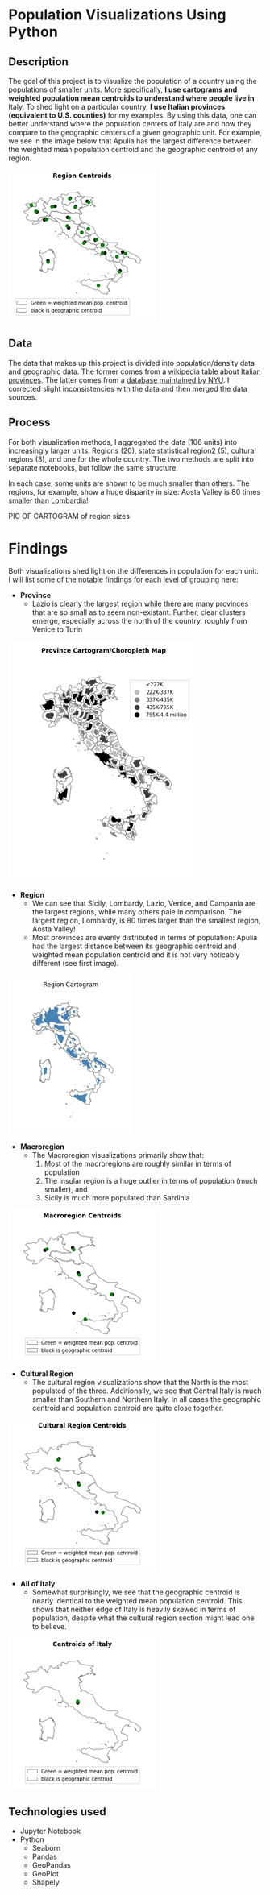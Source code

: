 # Population Visualizations Using Python

## Description
The goal of this project is to visualize the population of a country using the populations of smaller units. More specifically, **I use cartograms and weighted population mean centroids to understand where people live in** Italy. To shed light on a particular country, **I use Italian provinces (equivalent to U.S. counties)** for my examples. By using this data, one can better understand where the population centers of Italy are and how they compare to the geographic centers of a given geographic unit. For example, we see in the image below that Apulia has the largest difference between the weighted mean population centroid and the geographic centroid of any region. 

![Graphic showing the centroids of each region](./images/region_centroids.png)

## Data
The data that makes up this project is divided into population/density data and geographic data. The former comes from a [wikipedia table about Italian provinces](https://en.wikipedia.org/wiki/Provinces_of_Italy#List). The latter comes from a [database maintained by NYU](https://geo.nyu.edu/catalog/stanford-mn871sp9778). I corrected slight inconsistencies with the data and then merged the data sources. 

## Process
For both visualization methods, I aggregated the data (106 units) into increasingly larger units: Regions (20), state statistical region2 (5), cultural regions (3), and one for the whole country. The two methods are split into separate notebooks, but follow the same structure.


In each case, some units are shown to be much smaller than others. The regions, for example, show a huge disparity in size: Aosta Valley is 80 times smaller than Lombardia! 

PIC OF CARTOGRAM of region sizes

# Findings
Both visualizations shed light on the differences in population for each unit. I will list some of the notable findings for each level of grouping here:
- **Province**
    - Lazio is clearly the largest region while there are many provinces that are so small as to seem non-existant. Further, clear clusters emerge, especially across the north of the country, roughly from Venice to Turin

![Graphic showing the cartogram of the provinces](./images/province_cartogram_and_choropleth.png)

- **Region**
    - We can see that Sicily, Lombardy, Lazio, Venice, and Campania are the largest regions, while many others pale in comparison. The largest region, Lombardy, is 80 times larger than the smallest region, Aosta Valley! 
    - Most provinces are evenly distributed in terms of population: Apulia had the largest distance between its geographic centroid and weighted mean population centroid and it is not very noticably different (see first image). 

![Graphic showing the cartogram of the regions](./images/region_cartogram.png)

- **Macroregion**
    - The Macroregion visualizations primarily show that:
        1. Most of the macroregions are roughly similar in terms of population
        2. The Insular region is a huge outlier in terms of population (much smaller), and 
        3. Sicily is much more populated than Sardinia

![Graphic showing the centroids of the macroregions](./images/macroregion_centroids.png)

- **Cultural Region**
    - The cultural region visualizations show that the North is the most populated of the three. Additionally, we see that Central Italy is much smaller than Southern and Northern Italy. In all cases the geographic centroid and population centroid are quite close together. 

![Graphic showing the centroids of the cultural regions](./images/cultural_region_centroids.png)

- **All of Italy**
    - Somewhat surprisingly, we see that the geographic centroid is nearly identical to the weighted mean population centroid. This shows that neither edge of Italy is heavily skewed in terms of population, despite what the cultural region section might lead one to believe.

![Graphic showing the centroids of Italy](./images/italy_centroids.png)

## Technologies used
- Jupyter Notebook
- Python 
    - Seaborn
    - Pandas
    - GeoPandas
    - GeoPlot
    - Shapely